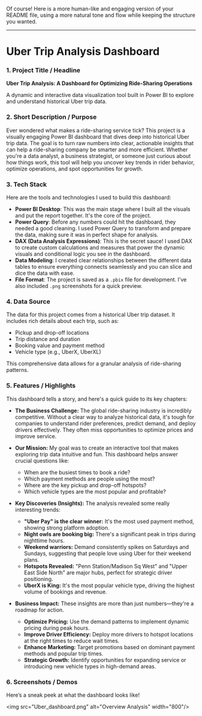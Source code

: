 Of course\! Here is a more human-like and engaging version of your README file, using a more natural tone and flow while keeping the structure you wanted.

-----

# Uber Trip Analysis Dashboard

### 1\. Project Title / Headline

**Uber Trip Analysis: A Dashboard for Optimizing Ride-Sharing Operations**

A dynamic and interactive data visualization tool built in Power BI to explore and understand historical Uber trip data.

### 2\. Short Description / Purpose

Ever wondered what makes a ride-sharing service tick? This project is a visually engaging Power BI dashboard that dives deep into historical Uber trip data. The goal is to turn raw numbers into clear, actionable insights that can help a ride-sharing company be smarter and more efficient. Whether you're a data analyst, a business strategist, or someone just curious about how things work, this tool will help you uncover key trends in rider behavior, optimize operations, and spot opportunities for growth.

### 3\. Tech Stack

Here are the tools and technologies I used to build this dashboard:

  * **Power BI Desktop**: This was the main stage where I built all the visuals and put the report together. It's the core of the project.
  * **Power Query**: Before any numbers could hit the dashboard, they needed a good cleaning. I used Power Query to transform and prepare the data, making sure it was in perfect shape for analysis.
  * **DAX (Data Analysis Expressions)**: This is the secret sauce\! I used DAX to create custom calculations and measures that power the dynamic visuals and conditional logic you see in the dashboard.
  * **Data Modeling**: I created clear relationships between the different data tables to ensure everything connects seamlessly and you can slice and dice the data with ease.
  * **File Format**: The project is saved as a `.pbix` file for development. I've also included `.png` screenshots for a quick preview.

### 4\. Data Source

The data for this project comes from a historical Uber trip dataset. It includes rich details about each trip, such as:

  * Pickup and drop-off locations
  * Trip distance and duration
  * Booking value and payment method
  * Vehicle type (e.g., UberX, UberXL)

This comprehensive data allows for a granular analysis of ride-sharing patterns.

### 5\. Features / Highlights

This dashboard tells a story, and here's a quick guide to its key chapters:

  * **The Business Challenge:** The global ride-sharing industry is incredibly competitive. Without a clear way to analyze historical data, it's tough for companies to understand rider preferences, predict demand, and deploy drivers effectively. They often miss opportunities to optimize prices and improve service.

  * **Our Mission:** My goal was to create an interactive tool that makes exploring trip data intuitive and fun. This dashboard helps answer crucial questions like:

      * When are the busiest times to book a ride?
      * Which payment methods are people using the most?
      * Where are the key pickup and drop-off hotspots?
      * Which vehicle types are the most popular and profitable?

  * **Key Discoveries (Insights):** The analysis revealed some really interesting trends:

      * **"Uber Pay" is the clear winner:** It's the most used payment method, showing strong platform adoption.
      * **Night owls are booking big:** There's a significant peak in trips during nighttime hours.
      * **Weekend warriors:** Demand consistently spikes on Saturdays and Sundays, suggesting that people love using Uber for their weekend plans.
      * **Hotspots Revealed:** "Penn Station/Madison Sq West" and "Upper East Side North" are major hubs, perfect for strategic driver positioning.
      * **UberX is King:** It's the most popular vehicle type, driving the highest volume of bookings and revenue.

  * **Business Impact:** These insights are more than just numbers—they're a roadmap for action.

      * **Optimize Pricing:** Use the demand patterns to implement dynamic pricing during peak hours.
      * **Improve Driver Efficiency:** Deploy more drivers to hotspot locations at the right times to reduce wait times.
      * **Enhance Marketing:** Target promotions based on dominant payment methods and popular trip times.
      * **Strategic Growth:** Identify opportunities for expanding service or introducing new vehicle types in high-demand areas.

### 6\. Screenshots / Demos

Here’s a sneak peek at what the dashboard looks like\!

\<img src="Uber_dashboard.png" alt="Overview Analysis" width="800"/\>
